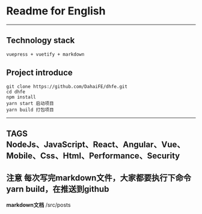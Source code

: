 # Readme for English

---

Technology stack
---
    vuepress + vuetify + markdown

Project introduce
---
    git clone https://github.com/DahaiFE/dhfe.git
    cd dhfe
    npm install
    yarn start 启动项目
    yarn build 打包项目
---
TAGS\
NodeJs、JavaScript、React、Angular、Vue、Mobile、Css、Html、Performance、Security
---
**注意**
每次写完markdown文件，大家都要执行下命令yarn build，在推送到github
---
**markdown文档**
/src/posts